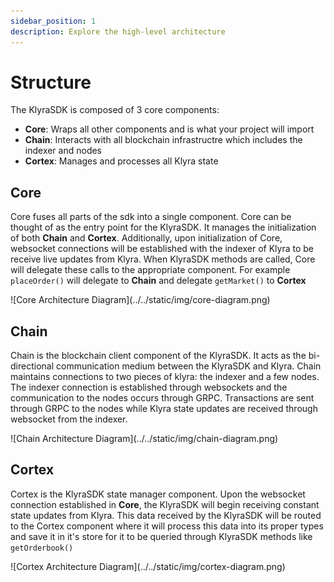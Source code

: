 ```yaml
---
sidebar_position: 1
description: Explore the high-level architecture
---
```


# Structure

The KlyraSDK is composed of 3 core components:

- **Core**: Wraps all other components and is what your project will import
- **Chain**: Interacts with all blockchain infrastructre which includes the indexer and nodes
- **Cortex**: Manages and processes all Klyra state

## Core

Core fuses all parts of the sdk into a single component. Core can be thought of as the entry
point for the KlyraSDK. It manages the initialization of both **Chain** and **Cortex**. Additionally, 
upon initialization of Core, websocket connections will be established with the indexer of Klyra
to be receive live updates from Klyra. When KlyraSDK methods are called, Core will delegate these
calls to the appropriate component. For example `placeOrder()` will delegate to **Chain** and 
delegate `getMarket()` to **Cortex**


<div style={{ margin: '40px 0' }}>
![Core Architecture Diagram](../../static/img/core-diagram.png)
</div>


## Chain

Chain is the blockchain client component of the KlyraSDK. It acts as the bi-directional
communication medium between the KlyraSDK and Klyra. Chain maintains connections to two 
pieces of klyra: the indexer and a few nodes. The indexer connection is established through 
websockets and the communication to the nodes occurs through GRPC. Transactions are sent 
through GRPC to the nodes while Klyra state updates are received through websocket from the 
indexer.

<div style={{ margin: '40px 0' }}>
![Chain Architecture Diagram](../../static/img/chain-diagram.png)
</div>

## Cortex

Cortex is the KlyraSDK state manager component. Upon the websocket connection established in **Core**, 
the KlyraSDK will begin receiving constant state updates from Klyra. This data received by the KlyraSDK
will be routed to the Cortex component where it will process this data into its proper types and
save it in it's store for it to be queried through KlyraSDK methods like `getOrderbook()`

<div style={{ margin: '40px 0' }}>
![Cortex Architecture Diagram](../../static/img/cortex-diagram.png)
</div>

